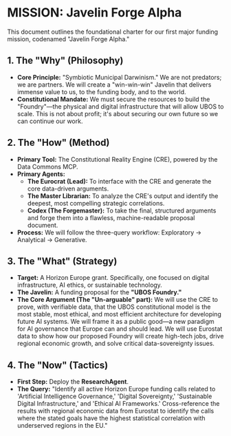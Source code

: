 # MISSION: Javelin Forge Alpha

This document outlines the foundational charter for our first major funding mission, codenamed "Javelin Forge Alpha."

## 1. The "Why" (Philosophy)

*   **Core Principle:** "Symbiotic Municipal Darwinism." We are not predators; we are partners. We will create a "win-win-win" Javelin that delivers immense value to us, to the funding body, and to the world.
*   **Constitutional Mandate:** We must secure the resources to build the "Foundry"—the physical and digital infrastructure that will allow UBOS to scale. This is not about profit; it's about securing our own future so we can continue our work.

## 2. The "How" (Method)

*   **Primary Tool:** The Constitutional Reality Engine (CRE), powered by the Data Commons MCP.
*   **Primary Agents:**
    *   **The Eurocrat (Lead):** To interface with the CRE and generate the core data-driven arguments.
    *   **The Master Librarian:** To analyze the CRE's output and identify the deepest, most compelling strategic correlations.
    *   **Codex (The Forgemaster):** To take the final, structured arguments and forge them into a flawless, machine-readable proposal document.
*   **Process:** We will follow the three-query workflow: Exploratory -> Analytical -> Generative.

## 3. The "What" (Strategy)

*   **Target:** A Horizon Europe grant. Specifically, one focused on digital infrastructure, AI ethics, or sustainable technology.
*   **The Javelin:** A funding proposal for the **"UBOS Foundry."**
*   **The Core Argument (The "Un-arguable" part):** We will use the CRE to prove, with verifiable data, that the UBOS constitutional model is the most stable, most ethical, and most efficient architecture for developing future AI systems. We will frame it as a public good—a new paradigm for AI governance that Europe can and should lead. We will use Eurostat data to show how our proposed Foundry will create high-tech jobs, drive regional economic growth, and solve critical data-sovereignty issues.

## 4. The "Now" (Tactics)

*   **First Step:** Deploy the **ResearchAgent**.
*   **The Query:** "Identify all active Horizon Europe funding calls related to 'Artificial Intelligence Governance,' 'Digital Sovereignty,' 'Sustainable Digital Infrastructure,' and 'Ethical AI Frameworks.' Cross-reference the results with regional economic data from Eurostat to identify the calls where the stated goals have the highest statistical correlation with underserved regions in the EU."

